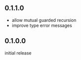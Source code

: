 0.1.1.0
-------

- allow mutual guarded recursion
- improve type error messages

0.1.0.0
-------
initial release
